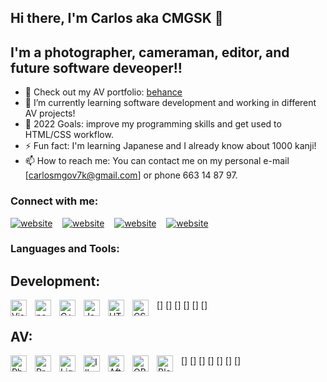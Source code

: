 ## Hi there, I'm Carlos aka CMGSK 👋 

## I'm a photographer, cameraman, editor, and future software deveoper!!

- 🔭 Check out my AV portfolio: [behance][behance]
- 🌱 I’m currently learning software development and working in different AV projects!
- 🥅 2022 Goals: improve my programming skills and get used to HTML/CSS workflow.
- ⚡ Fun fact: I'm learning Japanese and I already know about 1000 kanji!
- 📫 How to reach me: You can contact me on my personal e-mail [carlosmgov7k@gmail.com] or phone 663 14 87 97.

### Connect with me:

[![website](./img/globe-light.svg)](be.net/cmgsk)
&nbsp;&nbsp;
[![website](./img/twitter-light.svg)](https://twitter.com/turbotroleo)
&nbsp;&nbsp;
[![website](./img/linkedin-light.svg)](https://linkedin.com/in/CMGSK)
&nbsp;&nbsp;
[![website](./img/instagram-light.svg)](https://instagram.com/turbotroleo)

### Languages and Tools:

## Development:
[<img align="left" alt="Visual Studio Code" width="26px" src="https://cdn.jsdelivr.net/gh/devicons/devicon/icons/vscode/vscode-original.svg" style="padding-right:10px;" />]
[<img align="left" alt="neoVim" width="26px" src="https://cdn.jsdelivr.net/npm/simple-icons@7.4.0/icons/neovim.svg" style="padding-right:10px;" />]
[<img align="left" alt="C++" width="26px" src="https://simpleicons.org/icons/cplusplus.svg" style="padding-right:10px;" />]
[<img align="left" alt="Java" width="26px" src="https://cdn-icons-png.flaticon.com/512/152/152760.png" style="padding-right:10px;" />]
[<img align="left" alt="HTML5" width="26px" src="https://cdn.jsdelivr.net/gh/devicons/devicon/icons/html5/html5-original.svg" style="padding-right:10px;" />]
[<img align="left" alt="CSS3" width="26px" src="https://cdn.jsdelivr.net/gh/devicons/devicon/icons/css3/css3-original.svg" style="padding-right:10px;" />]

## AV:
[<img align="left" alt="Photoshop" width="26px" src="https://cdn.jsdelivr.net/npm/simple-icons@7.4.0/icons/adobephotoshop.svg" style="padding-right:10px;" />]
[<img align="left" alt="Premiere Pro" width="26px" src="https://cdn.jsdelivr.net/npm/simple-icons@7.4.0/icons/adobepremierepro.svg" style="padding-right:10px;" />]
[<img align="left" alt="Lightroom" width="26px" src="https://cdn.jsdelivr.net/npm/simple-icons@7.4.0/icons/adobelightroom.svg" style="padding-right:10px;" />]
[<img align="left" alt="Illustrator" width="26px" src="https://cdn.jsdelivr.net/npm/simple-icons@7.4.0/icons/adobeillustrator.svg" style="padding-right:10px;" />]
[<img align="left" alt="After Effects" width="26px" src="https://cdn.jsdelivr.net/npm/simple-icons@7.4.0/icons/adobeaftereffects.svg" style="padding-right:10px;" />]
[<img align="left" alt="OBS" width="26px" src="https://cdn.jsdelivr.net/npm/simple-icons@7.4.0/icons/obsstudio.svg" style="padding-right:10px;" />]
[<img align="left" alt="Blender" width="26px" src="https://cdn.jsdelivr.net/npm/simple-icons@7.4.0/icons/blender.svg" style="padding-right:10px;" />]



</details>

[behance]: be.net/CMGSK
[twitter]: https://twitter.com/turbotroleo
[instagram]: https://instagram.com/turbotroleo
[linkedin]: https://linkedin.com/in/CMGSK
